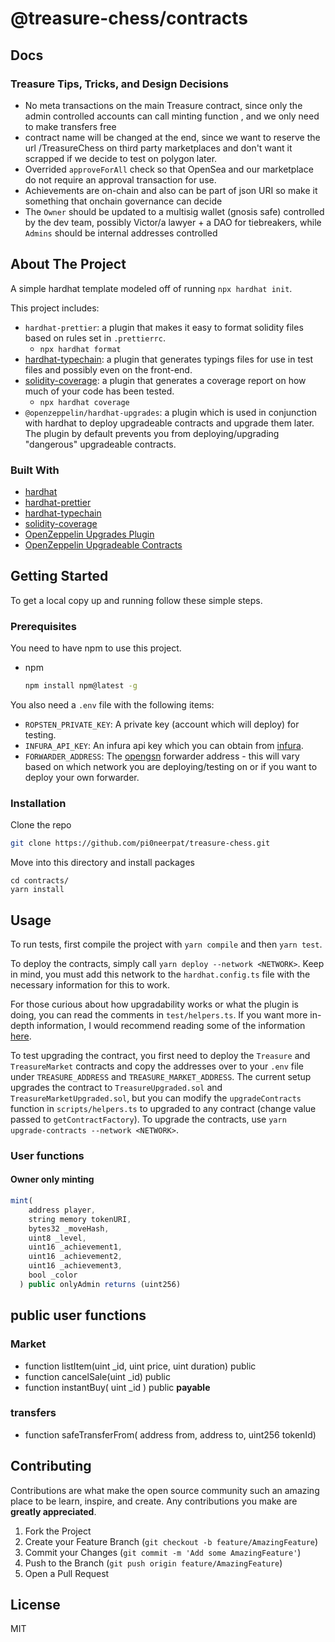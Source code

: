 # @treasure-chess/contracts

## Docs

### Treasure Tips, Tricks, and Design Decisions

- No meta transactions on the main Treasure contract, since only the admin controlled accounts can call minting function , and we only need to make transfers free
- contract name will be changed at the end, since we want to reserve the url /TreasureChess on third party marketplaces and don't want it scrapped if we decide to test on polygon later.
- Overrided `approveForAll` check so that OpenSea and our marketplace do not require an approval transaction for use.
- Achievements are on-chain and also can be part of json URI so make it something that onchain governance can decide
- The `Owner` should be updated to a multisig wallet (gnosis safe) controlled by the dev team, possibly Victor/a lawyer + a DAO for tiebreakers, while `Admins` should be internal addresses controlled

## About The Project

A simple hardhat template modeled off of running `npx hardhat init`.

This project includes:

- `hardhat-prettier`: a plugin that makes it easy to format solidity files based on rules set in `.prettierrc`.
  - `npx hardhat format`
- [hardhat-typechain](https://hardhat.org/plugins/hardhat-typechain.html): a plugin that generates typings files for use in test files and possibly even on the front-end.
- [solidity-coverage](https://hardhat.org/plugins/solidity-coverage.html): a plugin that generates a coverage report on how much of your code has been tested.
  - `npx hardhat coverage`
- `@openzeppelin/hardhat-upgrades`: a plugin which is used in conjunction with hardhat to deploy upgradeable contracts and upgrade them later. The plugin by default prevents you from deploying/upgrading "dangerous" upgradeable contracts.

### Built With

- [hardhat](https://hardhat.org)
- [hardhat-prettier](https://www.npmjs.com/package/hardhat-prettier)
- [hardhat-typechain](https://hardhat.org/plugins/hardhat-typechain.html)
- [solidity-coverage](https://hardhat.org/plugins/solidity-coverage.html)
- [OpenZeppelin Upgrades Plugin](https://docs.openzeppelin.com/upgrades-plugins/1.x/)
- [OpenZeppelin Upgradeable Contracts](https://www.npmjs.com/package/@openzeppelin/contracts-upgradeable)

## Getting Started

To get a local copy up and running follow these simple steps.

### Prerequisites

You need to have npm to use this project.

- npm
  ```sh
  npm install npm@latest -g
  ```

You also need a `.env` file with the following items:

- `ROPSTEN_PRIVATE_KEY`: A private key (account which will deploy) for testing.
- `INFURA_API_KEY`: An infura api key which you can obtain from [infura](https://infura.io).
- `FORWARDER_ADDRESS`: The [opengsn](https://docs.opengsn.org/contracts/addresses.html) forwarder address - this will vary based on which network you are deploying/testing on or if you want to deploy your own forwarder.

### Installation

Clone the repo

```sh
git clone https://github.com/pi0neerpat/treasure-chess.git
```

Move into this directory and install packages

```
cd contracts/
yarn install
```

## Usage

To run tests, first compile the project with `yarn compile` and then `yarn test`.

To deploy the contracts, simply call `yarn deploy --network <NETWORK>`. Keep in mind, you must add this network to the `hardhat.config.ts` file with the necessary information for this to work.

For those curious about how upgradability works or what the plugin is doing, you can read the comments in `test/helpers.ts`. If you want more in-depth information, I would recommend reading some of the information [here](https://docs.openzeppelin.com/openzeppelin/upgrades).

To test upgrading the contract, you first need to deploy the `Treasure` and `TreasureMarket` contracts and copy the addresses over to your `.env` file under `TREASURE_ADDRESS` and `TREASURE_MARKET_ADDRESS`.
The current setup upgrades the contract to `TreasureUpgraded.sol` and `TreasureMarketUpgraded.sol`, but you can modify the `upgradeContracts` function in `scripts/helpers.ts` to upgraded to any contract (change value passed to `getContractFactory`).
To upgrade the contracts, use `yarn upgrade-contracts --network <NETWORK>`.

### User functions

#### Owner only minting

```js
mint(
    address player,
    string memory tokenURI,
    bytes32 _moveHash,
    uint8 _level,
    uint16 _achievement1,
    uint16 _achievement2,
    uint16 _achievement3,
    bool _color
  ) public onlyAdmin returns (uint256)
```

## public user functions

### Market

- function listItem(uint \_id, uint price, uint duration) public
- function cancelSale(uint \_id) public
- function instantBuy( uint \_id ) public **payable**

### transfers

- function safeTransferFrom( address from, address to, uint256 tokenId)

## Contributing

Contributions are what make the open source community such an amazing place to be learn, inspire, and create. Any contributions you make are **greatly appreciated**.

1. Fork the Project
2. Create your Feature Branch (`git checkout -b feature/AmazingFeature`)
3. Commit your Changes (`git commit -m 'Add some AmazingFeature'`)
4. Push to the Branch (`git push origin feature/AmazingFeature`)
5. Open a Pull Request

## License

MIT
